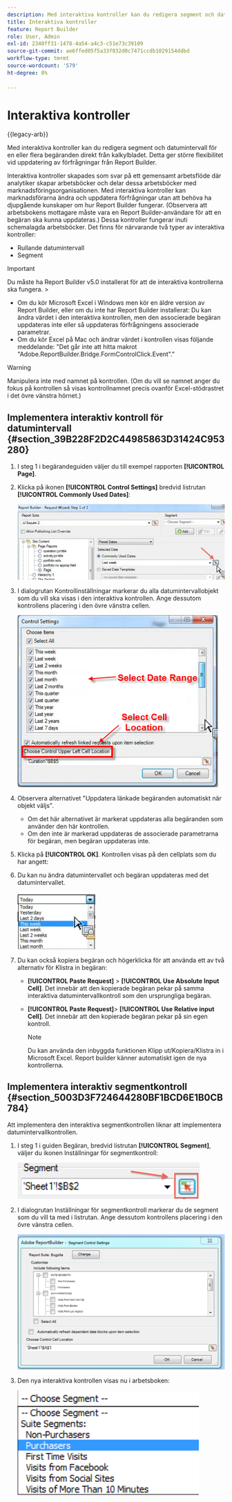 ```yaml
---
description: Med interaktiva kontroller kan du redigera segment och datumintervall för en eller flera begäranden direkt från kalkylbladet. Detta ger större flexibilitet vid uppdatering av förfrågningar från Report Builder.
title: Interaktiva kontroller
feature: Report Builder
role: User, Admin
exl-id: 2340ff31-1478-4a54-a4c3-c51e73c39109
source-git-commit: ae6ffed05f5a33f032d0c7471ccdb1029154ddbd
workflow-type: tm+mt
source-wordcount: '579'
ht-degree: 0%

---
```


# Interaktiva kontroller

{{legacy-arb}}

Med interaktiva kontroller kan du redigera segment och datumintervall för en eller flera begäranden direkt från kalkylbladet. Detta ger större flexibilitet vid uppdatering av förfrågningar från Report Builder.

Interaktiva kontroller skapades som svar på ett gemensamt arbetsflöde där analytiker skapar arbetsböcker och delar dessa arbetsböcker med marknadsföringsorganisationen. Med interaktiva kontroller kan marknadsförarna ändra och uppdatera förfrågningar utan att behöva ha djupgående kunskaper om hur Report Builder fungerar. (Observera att arbetsbokens mottagare måste vara en Report Builder-användare för att en begäran ska kunna uppdateras.) Dessa kontroller fungerar inuti schemalagda arbetsböcker. Det finns för närvarande två typer av interaktiva kontroller:

* Rullande datumintervall
* Segment

>[!IMPORTANT]
>
>Du måste ha Report Builder v5.0 installerat för att de interaktiva kontrollerna ska fungera. >
>* Om du kör Microsoft Excel i Windows men kör en äldre version av Report Builder, eller om du inte har Report Builder installerat: Du kan ändra värdet i den interaktiva kontrollen, men den associerade begäran uppdateras inte eller så uppdateras förfrågningens associerade parametrar.
>* Om du kör Excel på Mac och ändrar värdet i kontrollen visas följande meddelande: &quot;Det går inte att hitta makrot &quot;Adobe.ReportBuilder.Bridge.FormControlClick.Event&quot;.&quot;
>

>[!WARNING]
>
>Manipulera inte med namnet på kontrollen. (Om du vill se namnet anger du fokus på kontrollen så visas kontrollnamnet precis ovanför Excel-stödrastret i det övre vänstra hörnet.)

## Implementera interaktiv kontroll för datumintervall {#section_39B228F2D2C44985863D31424C953280}

1. I steg 1 i begärandeguiden väljer du till exempel rapporten **[!UICONTROL Page]**.
1. Klicka på ikonen **[!UICONTROL Control Settings]** bredvid listrutan **[!UICONTROL Commonly Used Dates]**:

   ![Skärmbild av begärandeguiden Steg 1 som markerar ikonen Kontrollinställningar. ](assets/date_range_control.png)

1. I dialogrutan Kontrollinställningar markerar du alla datumintervallobjekt som du vill ska visas i den interaktiva kontrollen. Ange dessutom kontrollens placering i den övre vänstra cellen.

   ![Skärmbild som visar de valda datumintervallobjekten och cellplatsen i det övre vänstra hörnet.](assets/control_settings.png)

1. Observera alternativet &quot;Uppdatera länkade begäranden automatiskt när objekt väljs&quot;.

   * Om det här alternativet är markerat uppdateras alla begäranden som använder den här kontrollen.
   * Om den inte är markerad uppdateras de associerade parametrarna för begäran, men begäran uppdateras inte.

1. Klicka på **[!UICONTROL OK]**. Kontrollen visas på den cellplats som du har angett:

1. Du kan nu ändra datumintervallet och begäran uppdateras med det datumintervallet.

   ![Skärmbild som visar det valda datumintervallet.](assets/date_range_control_interactive.png)

1. Du kan också kopiera begäran och högerklicka för att använda ett av två alternativ för Klistra in begäran:

   * **[!UICONTROL Paste Request]** > **[!UICONTROL Use Absolute Input Cell]**. Det innebär att den kopierade begäran pekar på samma interaktiva datumintervallkontroll som den ursprungliga begäran.

   * **[!UICONTROL Paste Request]**> **[!UICONTROL Use Relative input Cell]**. Det innebär att den kopierade begäran pekar på sin egen kontroll.

     >[!NOTE]
     >
     >Du kan använda den inbyggda funktionen Klipp ut/Kopiera/Klistra in i Microsoft Excel. Report builder känner automatiskt igen de nya kontrollerna.

## Implementera interaktiv segmentkontroll {#section_5003D3F724644280BF1BCD6E1B0CB784}

Att implementera den interaktiva segmentkontrollen liknar att implementera datumintervallkontrollen.

1. I steg 1 i guiden Begäran, bredvid listrutan **[!UICONTROL Segment]**, väljer du ikonen Inställningar för segmentkontroll:

   ![Skärmbild av ikonen Inställningar för segmentkontroll.](assets/segment_interactive_1.png)

1. I dialogrutan Inställningar för segmentkontroll markerar du de segment som du vill ta med i listrutan. Ange dessutom kontrollens placering i den övre vänstra cellen.

   ![Skärmbild som visar inställningar för segmentkontroll med valda segment och cellplacering.](assets/segment_drop_down_properties.png)

1. Den nya interaktiva kontrollen visas nu i arbetsboken:

   ![Skärmbild med den nya interaktiva kontrollen markerad.](assets/segment_interactive_3.png)
